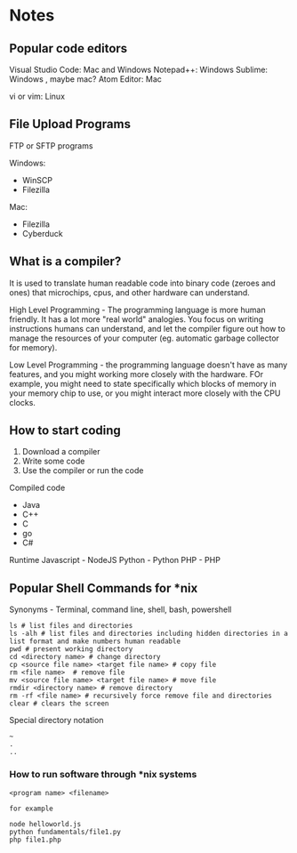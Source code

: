 # Notes

## Popular code editors

Visual Studio Code: Mac and Windows
Notepad++: Windows
Sublime: Windows , maybe mac?
Atom Editor: Mac

vi or vim: Linux

## File Upload Programs

FTP or SFTP programs

Windows:
- WinSCP
- Filezilla

Mac:
- Filezilla
- Cyberduck

## What is a compiler?

It is used to translate human readable code into binary code (zeroes and ones) that microchips, cpus, and other hardware can understand.

High Level Programming - The programming language is more human friendly.  It has a lot more "real world" analogies. You focus on writing instructions humans can understand, and let the compiler figure out how to manage the resources of your computer (eg. automatic garbage collector for memory).

Low Level Programming - the programming language doesn't have as many features, and you might working more closely with the hardware.  FOr example, you might need to state specifically which blocks of memory in your memory chip to use, or you might interact more closely with the CPU clocks.

## How to start coding

1. Download a compiler
2. Write some code
3. Use the compiler or run the code

Compiled code
- Java 
- C++
- C
- go
- C#

Runtime
Javascript - NodeJS
Python - Python
PHP - PHP


## Popular Shell Commands for *nix

Synonyms - Terminal, command line, shell, bash, powershell

```
ls # list files and directories
ls -alh # list files and directories including hidden directories in a list format and make numbers human readable
pwd # present working directory
cd <directory name> # change directory
cp <source file name> <target file name> # copy file
rm <file name>  # remove file
mv <source file name> <target file name> # move file
rmdir <directory name> # remove directory
rm -rf <file name> # recursively force remove file and directories
clear # clears the screen

```

Special directory notation
```
~
.
..
```

### How to run software through *nix systems


```
<program name> <filename>

for example

node helloworld.js
python fundamentals/file1.py
php file1.php
```

